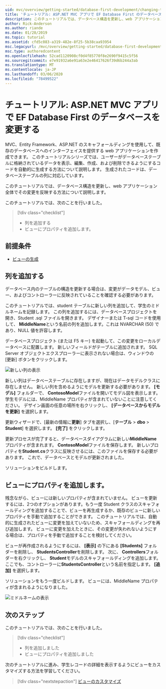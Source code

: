 ```yaml
---
uid: mvc/overview/getting-started/database-first-development/changing-the-database
title: 'チュートリアル: ASP.NET MVC アプリで EF Database First のデータベースを変更する'
description: このチュートリアルでは、データベース構造を更新し、web アプリケーション全体でその変更を反映する方法について説明します。
author: Rick-Anderson
ms.author: riande
ms.date: 01/28/2019
ms.topic: tutorial
ms.assetid: cfd5c083-a319-482e-8f25-5b38caa93954
msc.legacyurl: /mvc/overview/getting-started/database-first-development/changing-the-database
msc.type: authoredcontent
ms.openlocfilehash: 52cad1120908cf0d4f85770f8e2690f9415c5f56
ms.sourcegitcommit: e7e91932a6e91a63e2e46417626f39d6b244a3ab
ms.translationtype: MT
ms.contentlocale: ja-JP
ms.lasthandoff: 03/06/2020
ms.locfileid: "78499522"
---
```

# <a name="tutorial-change-the-database-for-ef-database-first-with-aspnet-mvc-app"></a>チュートリアル: ASP.NET MVC アプリで EF Database First のデータベースを変更する

MVC、Entity Framework、ASP.NET のスキャフォールディングを使用して、既存のデータベースへのインターフェイスを提供する web アプリケーションを作成できます。 このチュートリアルシリーズでは、ユーザーがデータベーステーブルに格納されているデータを表示、編集、作成、および削除できるようにするコードを自動的に生成する方法について説明します。 生成されたコードは、データベーステーブルの列に対応しています。

このチュートリアルでは、データベース構造を更新し、web アプリケーション全体でその変更を反映する方法について説明します。

このチュートリアルでは、次のことを行いました。

> [!div class="checklist"]
> * 列を追加する
> * ビューにプロパティを追加します。

## <a name="prerequisites"></a>前提条件

* [ビューの生成](generating-views.md)

## <a name="add-a-column"></a>列を追加する

データベース内のテーブルの構造を更新する場合は、変更がデータモデル、ビュー、およびコントローラーに反映されていることを確認する必要があります。

このチュートリアルでは、student テーブルに新しい列を追加して、学生のミドルネームを記録します。 この列を追加するには、データベースプロジェクトを開き、Student .sql ファイルを開きます。 デザイナーまたは T-sql コードを使用して、 **MiddleName**という名前の列を追加します。これは NVARCHAR (50) であり、NULL 値を許容します。

データベースプロジェクト (または F5 キー) を起動して、この変更をローカルデータベースに配置します。 新しいフィールドがテーブルに追加されます。 SQL Server オブジェクトエクスプローラーに表示されない場合は、ウィンドウの [更新] ボタンをクリックします。

![新しい列の表示](changing-the-database/_static/image2.png)

新しい列はデータベーステーブルに存在しますが、現在はデータモデルクラスに存在しません。 新しい列を含めるようにモデルを更新する必要があります。 **[モデル]** フォルダーで、 **ContosoModel**ファイルを開いてモデル図を表示します。 学生モデルには、MiddleName プロパティが含まれていないことに注意してください。 デザイン画面の任意の場所を右クリックし、 **[データベースからモデルを更新]** を選択します。

更新ウィザードで、[最新の情報に**更新**] タブを選択し、[**テーブル** > **dbo** > **Student**] を選択します。 **[完了]** をクリックします。

更新プロセスが完了すると、データベースダイアグラムに新しい**MiddleName**プロパティが含まれます。 **ContosoModel**ファイルを保存します。 新しいプロパティを**Student.cs**クラスに反映させるには、このファイルを保存する必要があります。 これで、データベースとモデルが更新されました。

ソリューションをビルドします。

## <a name="add-the-property-to-the-views"></a>ビューにプロパティを追加します。

残念ながら、ビューには新しいプロパティが含まれていません。 ビューを更新するには、2つのオプションがあります。もう一度 Student クラスのスキャフォールディングを追加することで、ビューを再生成するか、既存のビューに新しいプロパティを手動で追加することができます。 このチュートリアルでは、自動的に生成されたビューに変更を加えていないため、スキャフォールディングを再び追加します。 ビューに変更を加えたときに、その変更が失われないようにする場合は、プロパティを手動で追加することを検討してください。

ビューが再作成されるようにするには、 **[表示]** の下にある **[Students]** フォルダーを削除し、 **StudentsController**を削除します。 次に、 **Controllers**フォルダーを右クリックし、 **Student**モデルのスキャフォールディングを追加します。 ここでも、コントローラーに**StudentsController**という名前を指定します。 **[追加]** を選択します。

ソリューションをもう一度ビルドします。 ビューには、MiddleName プロパティが含まれるようになりました。

![ミドルネームの表示](changing-the-database/_static/image5.png)

## <a name="next-steps"></a>次のステップ

このチュートリアルでは、次のことを行いました。

> [!div class="checklist"]
> * 列を追加しました
> * ビューにプロパティを追加しました

次のチュートリアルに進み、学生レコードの詳細を表示するようにビューをカスタマイズする方法を学習してください。
> [!div class="nextstepaction"]
> [ビューのカスタマイズ](customizing-a-view.md)